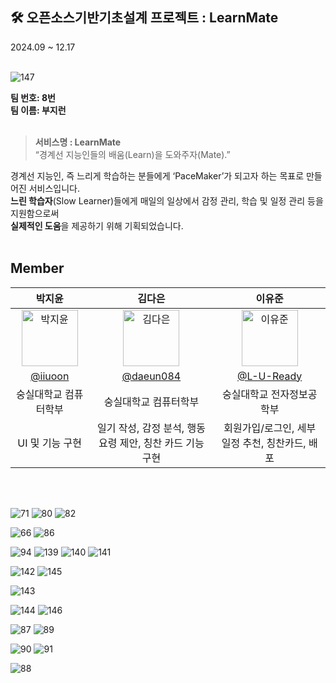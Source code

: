 ## 🛠️ 오픈소스기반기초설계 프로젝트 : LearnMate

2024.09 ~ 12.17
<br><br>

![147](https://github.com/user-attachments/assets/be2694a9-de36-4efe-bd4c-8ea25cdfc2ab)


**팀 번호: 8번**  
**팀 이름: 부지런**
<br><br>
> **서비스명 : LearnMate**  
> “경계선 지능인들의 배움(Learn)을 도와주자(Mate).”

경계선 지능인, 즉 느리게 학습하는 분들에게 ‘PaceMaker’가 되고자 하는 목표로 만들어진 서비스입니다.  
**느린 학습자**(Slow Learner)들에게 매일의 일상에서 감정 관리, 학습 및 일정 관리 등을 지원함으로써  
**실제적인 도움**을 제공하기 위해 기획되었습니다.
<br><br>
## Member
|      박지윤       |      김다은      |      이유준      |
|:----------------:|:----------------:|:----------------:|
| <img src="https://avatars.githubusercontent.com/iiuoon?v=4" width=90px alt="박지윤"/> | <img src="https://avatars.githubusercontent.com/u/122000839?v=4" width=90px alt="김다은"/> | <img src="https://avatars.githubusercontent.com/L-U-Ready?v=4" width=90px alt="이유준"/> |
| [@iiuoon](https://github.com/iiuoon) | [@daeun084](https://github.com/daeun084) | [@L-U-Ready](https://github.com/L-U-Ready) |
| 숭실대학교 컴퓨터학부 | 숭실대학교 컴퓨터학부 | 숭실대학교 전자정보공학부 |
| UI 및 기능 구현 | 일기 작성, 감정 분석, 행동 요령 제안, 칭찬 카드 기능 구현 | 회원가입/로그인, 세부 일정 추천, 칭찬카드, 배포 |

<br><br>

![71](https://github.com/user-attachments/assets/02c884b0-a40d-43c1-93d5-770e3e43e59f)
![80](https://github.com/user-attachments/assets/02eff985-6dc8-4655-8889-e32cbdb378de)
![82](https://github.com/user-attachments/assets/4c8ee2ae-6b4d-46df-992e-4311917ca412)

![66](https://github.com/user-attachments/assets/996bcf7c-8850-459a-9fdd-f069c0483958)
![86](https://github.com/user-attachments/assets/b5113837-ee87-4359-a8ef-6b2cb2dc04c1)


![94](https://github.com/user-attachments/assets/655f6456-a191-48f9-9143-102b25b59530)
![139](https://github.com/user-attachments/assets/9ab5d34a-2e43-4e1f-81fd-7586a47848a9)
![140](https://github.com/user-attachments/assets/c26d49fc-e43c-4a56-bb04-7233399a07d2)
![141](https://github.com/user-attachments/assets/d9282c5b-40c3-41f9-96d3-d53a1a6a2021)

![142](https://github.com/user-attachments/assets/05252249-dd52-4cb9-b3fc-a5ce685bf331)
![145](https://github.com/user-attachments/assets/9775bf69-aa42-4756-958f-bf9cb3a1fcf0)

![143](https://github.com/user-attachments/assets/135a46b5-b852-495c-8448-2ac3e923aefd)

![144](https://github.com/user-attachments/assets/57087aa4-a023-47da-a4a1-7aa68a313ac8)
![146](https://github.com/user-attachments/assets/dabce3c0-e9ab-4fff-8282-b901f2074946)

![87](https://github.com/user-attachments/assets/f7e66e76-47c2-413f-803f-adc3239adbc7)
![89](https://github.com/user-attachments/assets/4cce67bd-ca4f-4523-8170-f95da28c16c5)

![90](https://github.com/user-attachments/assets/4a417d91-2153-47e9-9659-2ab7f0443da0)
![91](https://github.com/user-attachments/assets/a7c70604-4352-4af4-bf61-0c2465c2e522)

![88](https://github.com/user-attachments/assets/098f8c64-16ad-46f6-a743-26eec511b3f6)



<br><br>

